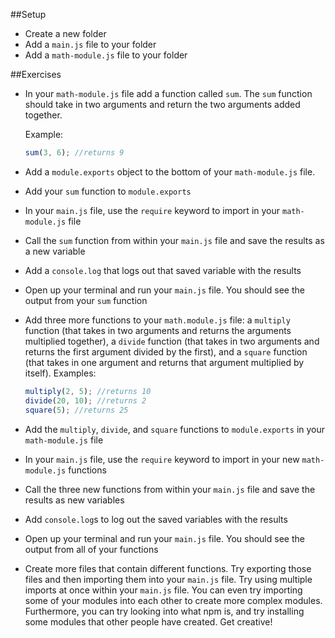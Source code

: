 ##Setup
- Create a new folder
- Add a `main.js` file to your folder
- Add a `math-module.js` file to your folder

##Exercises
- In your `math-module.js` file add a function called `sum`. The `sum` function should take in two arguments and return the two arguments added together.

  Example:
  ```js
  sum(3, 6); //returns 9
  ```
- Add a `module.exports` object to the bottom of your `math-module.js` file.
- Add your `sum` function to `module.exports`
- In your `main.js` file, use the `require` keyword to import in your `math-module.js` file
- Call the `sum` function from within your `main.js` file and save the results as a new variable
- Add a `console.log` that logs out that saved variable with the results
- Open up your terminal and run your `main.js` file. You should see the output from your `sum` function
- Add three more functions to your `math.module.js` file: a `multiply` function (that takes in two arguments and returns the arguments multiplied together), a `divide` function (that takes in two arguments and returns the first argument divided by the first), and a `square` function (that takes in one argument and returns that argument multiplied by itself).
  Examples:
  ```js
  multiply(2, 5); //returns 10
  divide(20, 10); //returns 2
  square(5); //returns 25
  ```
- Add the `multiply`, `divide`, and `square` functions to `module.exports` in your `math-module.js` file
- In your `main.js` file, use the `require` keyword to import in your new `math-module.js` functions
- Call the three new functions from within your `main.js` file and save the results as new variables
- Add `console.log`s to log out the saved variables with the results
- Open up your terminal and run your `main.js` file. You should see the output from all of your functions
- Create more files that contain different functions. Try exporting those files and then importing them into your `main.js` file. Try using multiple imports at once within your `main.js` file. You can even try importing some of your modules into each other to create more complex modules. Furthermore, you can try looking into what npm is, and try installing some modules that other people have created. Get creative!
